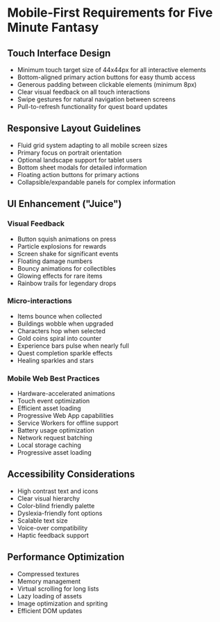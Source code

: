 # Mobile-First Requirements for Five Minute Fantasy

## Touch Interface Design
- Minimum touch target size of 44x44px for all interactive elements
- Bottom-aligned primary action buttons for easy thumb access
- Generous padding between clickable elements (minimum 8px)
- Clear visual feedback on all touch interactions
- Swipe gestures for natural navigation between screens
- Pull-to-refresh functionality for quest board updates

## Responsive Layout Guidelines
- Fluid grid system adapting to all mobile screen sizes
- Primary focus on portrait orientation
- Optional landscape support for tablet users
- Bottom sheet modals for detailed information
- Floating action buttons for primary actions
- Collapsible/expandable panels for complex information

## UI Enhancement ("Juice")
### Visual Feedback
- Button squish animations on press
- Particle explosions for rewards
- Screen shake for significant events
- Floating damage numbers
- Bouncy animations for collectibles
- Glowing effects for rare items
- Rainbow trails for legendary drops

### Micro-interactions
- Items bounce when collected
- Buildings wobble when upgraded
- Characters hop when selected
- Gold coins spiral into counter
- Experience bars pulse when nearly full
- Quest completion sparkle effects
- Healing sparkles and stars

### Mobile Web Best Practices
- Hardware-accelerated animations
- Touch event optimization
- Efficient asset loading
- Progressive Web App capabilities
- Service Workers for offline support
- Battery usage optimization
- Network request batching
- Local storage caching
- Progressive asset loading

## Accessibility Considerations
- High contrast text and icons
- Clear visual hierarchy
- Color-blind friendly palette
- Dyslexia-friendly font options
- Scalable text size
- Voice-over compatibility
- Haptic feedback support

## Performance Optimization
- Compressed textures
- Memory management
- Virtual scrolling for long lists
- Lazy loading of assets
- Image optimization and spriting
- Efficient DOM updates
